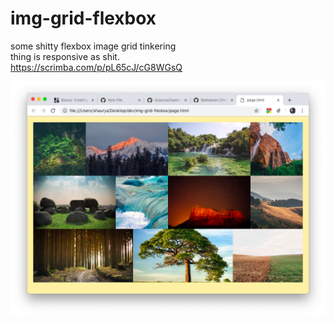 # img-grid-flexbox
some shitty flexbox image grid tinkering<br>
thing is responsive as shit.<br>https://scrimba.com/p/pL65cJ/cG8WGsQ

![alt text](https://github.com/shauryachawla/img-grid-flexbox/blob/master/img/ss.png "ss")
